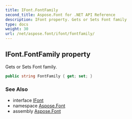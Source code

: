 ```yaml
---
title: IFont.FontFamily
second_title: Aspose.Font for .NET API Reference
description: IFont property. Gets or Sets Font family
type: docs
weight: 30
url: /net/aspose.font/ifont/fontfamily/
---
```

## IFont.FontFamily property

Gets or Sets Font family.

```csharp
public string FontFamily { get; set; }
```

### See Also

* interface [IFont](../)
* namespace [Aspose.Font](../../../aspose.font/)
* assembly [Aspose.Font](../../../)


